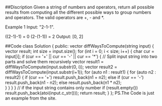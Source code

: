 ##Discription
Given a string of numbers and operators, return all possible results from computing all the different possible ways to group numbers and operators. The valid operators are +, - and *.

Example 1
Input: "2-1-1".

((2-1)-1) = 0
(2-(1-1)) = 2
Output: [0, 2]

##Code
        class Solution {
        public:
            vector<int> diffWaysToCompute(string input) {
                vector<int> result;
                int size = input.size();
                for (int i = 0; i < size; i++) {
                    char cur = input[i];
                    if (cur == '+' || cur == '-' || cur == '*') {
                        // Split input string into two parts and solve them recursively
                        vector<int> result1 = diffWaysToCompute(input.substr(0, i));
                        vector<int> result2 = diffWaysToCompute(input.substr(i+1));
                        for (auto n1 : result1) {
                            for (auto n2 : result2) {
                                if (cur == '+')
                                    result.push_back(n1 + n2);
                                else if (cur == '-')
                                    result.push_back(n1 - n2);
                                else
                                    result.push_back(n1 * n2);    
                            }
                        }
                    }
                }
                // if the input string contains only number
                if (result.empty())
                    result.push_back(atoi(input.c_str()));
                return result;
            }
        };
PS.The Code is just an example from the site.
